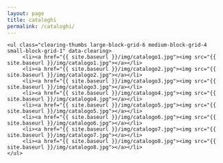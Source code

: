 ```yaml
---
layout: page
title: cataloghi
permalink: /cataloghi/
---
```



<div class="home">

	<ul class="clearing-thumbs large-block-grid-6 medium-block-grid-4 small-block-grid-1" data-clearing>
		 <li><a href="{{ site.baseurl }}/img/catalogo1.jpg"><img src="{{ site.baseurl }}/img/catalogo1.jpg"></a></li> 
		 <li><a href="{{ site.baseurl }}/img/catalogo2.jpg"><img src="{{ site.baseurl }}/img/catalogo2.jpg"></a></li> 
		 <li><a href="{{ site.baseurl }}/img/catalogo3.jpg"><img src="{{ site.baseurl }}/img/catalogo3.jpg"></a></li> 
		 <li><a href="{{ site.baseurl }}/img/catalogo4.jpg"><img src="{{ site.baseurl }}/img/catalogo4.jpg"></a></li> 
		 <li><a href="{{ site.baseurl }}/img/catalogo5.jpg"><img src="{{ site.baseurl }}/img/catalogo5.jpg"></a></li> 
		 <li><a href="{{ site.baseurl }}/img/catalogo6.jpg"><img src="{{ site.baseurl }}/img/catalogo6.jpg"></a></li> 
		 <li><a href="{{ site.baseurl }}/img/catalogo7.jpg"><img src="{{ site.baseurl }}/img/catalogo7.jpg"></a></li> 
		 <li><a href="{{ site.baseurl }}/img/catalogo8.jpg"><img src="{{ site.baseurl }}/img/catalogo8.jpg"></a></li>  
	</ul>
</div>